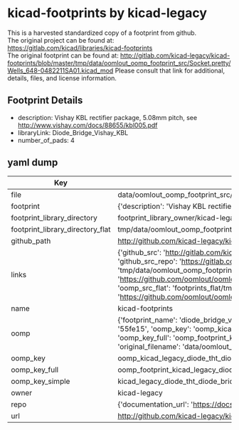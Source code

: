 # kicad-footprints by kicad-legacy  
This is a harvested standardized copy of a footprint from github.  
The original project can be found at:  
https://gitlab.com/kicad/libraries/kicad-footprints  
The original footprint can be found at:
http://gitlab.com/kicad-legacy/kicad-footprints/blob/master/tmp/data/oomlout_oomp_footprint_src/Socket.pretty/Wells_648-0482211SA01.kicad_mod
Please consult that link for additional, details, files, and license information.  
## Footprint Details
* description: Vishay KBL rectifier package, 5.08mm pitch, see http://www.vishay.com/docs/88655/kbl005.pdf  
* libraryLink: Diode_Bridge_Vishay_KBL  
* number_of_pads: 4  
## yaml dump  
| Key | Value |  
| --- | --- |  
| file | data/oomlout_oomp_footprint_src/kicad-footprints/Diode_THT.pretty/Diode_Bridge_Vishay_KBL.kicad_mod |  
| footprint | {'description': 'Vishay KBL rectifier package, 5.08mm pitch, see http://www.vishay.com/docs/88655/kbl005.pdf', 'libraryLink': 'Diode_Bridge_Vishay_KBL', 'number_of_pads': 4} |  
| footprint_library_directory | footprint_library_owner/kicad-legacy_kicad-footprints |  
| footprint_library_directory_flat | tmp/data/oomlout_oomp_footprint_src/footprints_flat/kicad_legacy_diode_tht_diode_bridge_vishay_kbl/working |  
| github_path | http://github.com/kicad-legacy/kicad-footprints/blob/master/tmp/data/oomlout_oomp_footprint_src/Diode_THT.pretty/Diode_Bridge_Vishay_KBL.kicad_mod |  
| links | {'github_src': 'http://gitlab.com/kicad-legacy/kicad-footprints/blob/master/tmp/data/oomlout_oomp_footprint_src/Socket.pretty/Wells_648-0482211SA01.kicad_mod', 'github_src_repo': 'https://gitlab.com/kicad/libraries/kicad-footprints', 'oomp_bot': 'tmp/data/oomlout_oomp_footprint_src/footprints/kicad_legacy_diode_tht_diode_bridge_vishay_kbl/working', 'oomp_bot_github': 'https://github.com/oomlout/oomlout_oomp_footprint_bot/tree/main/tmp/data/oomlout_oomp_footprint_src/footprints/kicad_legacy_diode_tht_diode_bridge_vishay_kbl/working', 'oomp_src_flat': 'footprints_flat/tmp/data/oomlout_oomp_footprint_src/footprints_flat/kicad_legacy_diode_tht_diode_bridge_vishay_kbl/working', 'oomp_src_flat_github': 'https://github.com/oomlout/oomlout_oomp_footprint_src/tree/main/tmp/data/oomlout_oomp_footprint_src/footprints_flat/kicad_legacy_diode_tht_diode_bridge_vishay_kbl/working'} |  
| name | kicad-footprints |  
| oomp | {'footprint_name': 'diode_bridge_vishay_kbl', 'library_name': 'diode_tht', 'md5': '55fe150d8b5edd63f309aa63f7662cbd', 'md5_10': '55fe150d8b', 'md5_5': '55fe1', 'md5_6': '55fe15', 'oomp_key': 'oomp_kicad_legacy_diode_tht_diode_bridge_vishay_kbl', 'oomp_key_extra': 'oomp_footprint_kicad_legacy_diode_tht_diode_bridge_vishay_kbl', 'oomp_key_full': 'oomp_footprint_kicad_legacy_diode_tht_diode_bridge_vishay_kbl_55fe15', 'oomp_key_simple': 'kicad_legacy_diode_tht_diode_bridge_vishay_kbl', 'original_filename': 'data/oomlout_oomp_footprint_src/kicad-footprints/Diode_THT.pretty/Diode_Bridge_Vishay_KBL.kicad_mod', 'owner_name': 'kicad_legacy'} |  
| oomp_key | oomp_kicad_legacy_diode_tht_diode_bridge_vishay_kbl |  
| oomp_key_full | oomp_footprint_kicad_legacy_diode_tht_diode_bridge_vishay_kbl |  
| oomp_key_simple | kicad_legacy_diode_tht_diode_bridge_vishay_kbl |  
| owner | kicad-legacy |  
| repo | {'documentation_url': 'https://docs.github.com/rest/repos/repos#get-a-repository', 'message': 'Not Found'} |  
| url | http://github.com/kicad-legacy/kicad-footprints |  

